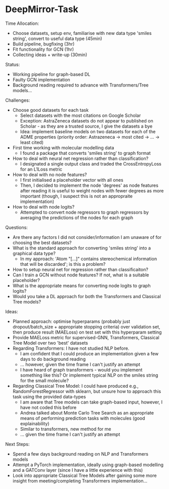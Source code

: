 # DeepMirror-Task
Time Allocation:
- Choose datasets, setup env, familiarise with new data type 'smiles string', convert to useful data type (45min)
- Build pipeline, bugfixing (3hr)
- Fit functionality for GCN (1hr)
- Collecting ideas + write-up (30min)

Status:
- Working pipeline for graph-based DL
- Faulty GCN implementation
- Background reading required to advance with Transformers/Tree models...

Challenges:
- Choose good datasets for each task
	- Select datasets with the most citations on Google Scholar
	- Exception: AstraZeneca datasets do not appear to published on Scholar - as they are a trusted source,
	I give the datasets a bye
	- Idea: implement baseline models on two datasets for each of the ADME properties (priority order: Astrazeneca -> most cited -> ... -> least cited)
- First time working with molecular modelling data
	- I found a package that converts 'smiles string' to graph format
- How to deal with neural net regression rather than classification?
	- I designated a single output class and traded the CrossEntropyLoss for an L1Loss metric
- How to deal with no node features?
	- I first initialised a placeholder vector with all ones
	- Then, I decided to implement the node 'degrees' as node features after reading it is useful to weight
	nodes with fewer degrees as more important (though, I suspect this is not an appropraite implementation)
- How to deal with node logits?
	- Attempted to convert node regressors to graph regressors by averaging the predictions of the nodes for
	each graph

Questions:
- Are there any factors I did not consider/information I am unaware of for choosing the best datasets?
- What is the standard approach for converting 'smiles string' into a graphical data type?
	- In my approach: 'Atom "[...]" contains stereochemical information that will be discarded';
	  is this a problem?
- How to setup neural net for regression rather than classificaiton?
- Can I train a GCN without node features? If not, what is a suitable placeholder?
- What is the appropriate means for converting node logits to graph logits?
- Would you take a DL approach for both the Transformers and Classical Tree models?


Ideas:
- Planned approach: optimise hyperparams (probably just dropout/batch_size + appropriate stopping criteria)
  over validation set, then produce result (MAELoss) on test set with this hyperparam setting
- Provide MAELoss metric for supervised-GNN, Transformers, Classical Tree Model over two 'best' datasets
- Regarding Transformers: I have not studied NLP before. 
	- I am confident that I could produce an implementation given a few days to do background reading
	- ... however, given the time frame I can't justify an attempt
	- I have heard of graph transformers - would you implement something like this? Or implement typical NLP
	on the smiles string for the small molecule?
- Regarding Classical Tree Model: I could have produced e.g., RandomForestRegressor with sklearn, but unsure
  how to approach this task using the provided data-types
	- I am aware that Tree models can take graph-based input, however, I have not coded this before
	- Andrea talked about Monte Carlo Tree Search as an appropriate means of performing prediction tasks with
	molecules (good explainability)
	- Similar to transformers, new method for me
	- ... given the time frame I can't justify an attempt

Next Steps:
- Spend a few days background reading on NLP and Transformers models
- Attempt a PyTorch implementation, ideally using graph-based modelling and a GATConv layer (since I have a little
  experience with this)
- Look into appropriate Classical Tree Models after gaining some more insight from meeting/completing Transformers
  implementation...

